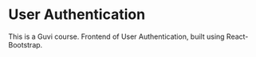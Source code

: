 # User Authentication

This is a Guvi course. Frontend of User Authentication, built using React-Bootstrap.
